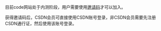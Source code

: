 目前code网站处于内测阶段，用户需要使用[邀请码](https://github.com/hadesli/CodeFAQ/blob/master/FAQ_0_3.md "如何才能拿到邀请码？")才可以加入。

获得邀请码后，CSDN会员可直接使用CSDN账号登录，非CSDN会员需要先注册CSDN通行证，然后使用该账号登录。